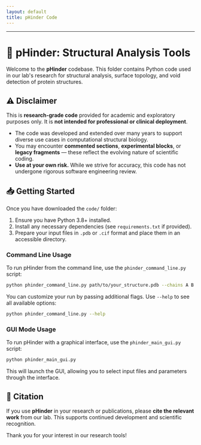 ```yaml
---
layout: default
title: pHinder Code
---
```


---

# 🧬 pHinder: Structural Analysis Tools

Welcome to the **pHinder** codebase. This folder contains Python code used in our lab's research for structural analysis, surface topology, and void detection of protein structures.

## ⚠️ Disclaimer

This is **research-grade code** provided for academic and exploratory purposes only. It is **not intended for professional or clinical deployment**.

- The code was developed and extended over many years to support diverse use cases in computational structural biology.
- You may encounter **commented sections**, **experimental blocks**, or **legacy fragments** — these reflect the evolving nature of scientific coding.
- **Use at your own risk.** While we strive for accuracy, this code has not undergone rigorous software engineering review.

## 📥 Getting Started

Once you have downloaded the `code/` folder:

1. Ensure you have Python 3.8+ installed.
2. Install any necessary dependencies (see `requirements.txt` if provided).
3. Prepare your input files in `.pdb` or `.cif` format and place them in an accessible directory.

### Command Line Usage

To run pHinder from the command line, use the `phinder_command_line.py` script:

```bash
python phinder_command_line.py path/to/your_structure.pdb --chains A B --topology-calculation --sidechain-classification --interface-classification
```

You can customize your run by passing additional flags. Use `--help` to see all available options:

```bash
python phinder_command_line.py --help
```

### GUI Mode Usage

To run pHinder with a graphical interface, use the `phinder_main_gui.py` script:

```bash
python phinder_main_gui.py
```

This will launch the GUI, allowing you to select input files and parameters through the interface.

## 📄 Citation

If you use **pHinder** in your research or publications, please **cite the relevant work** from our lab. This supports continued development and scientific recognition.

Thank you for your interest in our research tools!

